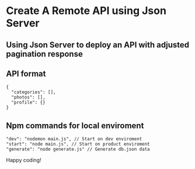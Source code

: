 # Create A Remote API using Json Server

## Using Json Server to deploy an API with adjusted pagination response

## API format

    {
      "categories": [],
      "photos": [],
      "profile": {}
    }

## Npm commands for local enviroment

    "dev": "nodemon main.js", // Start on dev enviroment
    "start": "node main.js", // Start on product enviroment
    "generate": "node generate.js" // Generate db.json data

Happy coding!
